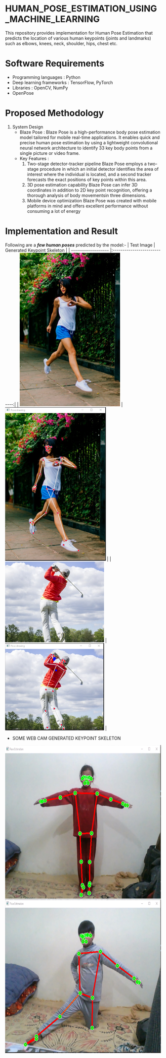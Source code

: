 # HUMAN_POSE_ESTIMATION_USING_MACHINE_LEARNING
This repository provides implementation for Human Pose Estimation that predicts the location of various human keypoints (joints and landmarks) such as elbows, knees, neck, shoulder, hips, chest etc.

# Software Requirements
* Programming languages : Python
* Deep learning frameworks : TensorFlow, PyTorch
* Libraries : OpenCV, NumPy
* OpenPose

# Proposed Methodology
1. System Design
   * Blaze Pose : Blaze Pose is a high-performance body pose estimation model tailored for mobile real-time applications. It
     enables quick and precise human pose estimation by using a lightweight convolutional neural network architecture to identify
     33 key body points from a single picture or video frame.
   * Key Features :
     1.	Two-stage detector-tracker pipeline
        Blaze Pose employs a two-stage procedure in which an initial detector identifies the area of interest where the individual
       	is located, and a second tracker forecasts the exact positions of key points within this area.
     2.	3D pose estimation capability
        Blaze Pose can infer 3D coordinates in addition to 2D key point recognition, offering a thorough analysis of body
       	movementsin three dimensions.
     3.	Mobile device optimization
        Blaze Pose was created with mobile platforms in mind and offers excellent performance without consuming a lot of energy
# Implementation and Result
Following are a ***few human poses*** predicted by the model:-
| Test Image        | Generated Keypoint Skeleton           |
| ------------------- |:----------------------------:|
| <img src="https://github.com/Zafar05091/HUMAN_POSE_ESTIMATION_USING_MACHINE_LEARNING/blob/main/Sample%20Images/sample.jpg" height="495"> | <img src="https://github.com/Zafar05091/HUMAN_POSE_ESTIMATION_USING_MACHINE_LEARNING/blob/main/Sample%20Images/sample_result.png" height="495"> |
| <img src="https://github.com/Zafar05091/HUMAN_POSE_ESTIMATION_USING_MACHINE_LEARNING/blob/main/Sample%20Images/sample2.jpg" width="320"> | <img src="https://github.com/Zafar05091/HUMAN_POSE_ESTIMATION_USING_MACHINE_LEARNING/blob/main/Sample%20Images/sample2_result.png" width="320"> |
<!-- | <img src="https://github.com/fork123aniket/Encoder-Decoder-based-Video-Captioning/blob/main/input_videos/7NNg0_n-bS8_21_30.gif" width="320"> | a man is performing on a stage | -->
<!-- | ![alt text](https://github.com/fork123aniket/Human-Pose-Estimation/blob/main/images/sample.jpg) | ![alt text](https://github.com/fork123aniket/Human-Pose-Estimation/blob/main/images/sample_result.webp) |
| ![alt text](https://github.com/fork123aniket/Human-Pose-Estimation/blob/main/images/sample2.jpg) | <img src="https://github.com/fork123aniket/Human-Pose-Estimation/blob/main/images/sample2_result.webp" height="395"> |
| <img src="https://github.com/fork123aniket/Encoder-Decoder-based-Video-Captioning/blob/main/input_videos/7NNg0_n-bS8_21_30.gif" width="320"> | a man is performing on a stage | -->
- SOME WEB CAM GENERATED KEYPOINT SKELETON 
<img src="https://github.com/Zafar05091/HUMAN_POSE_ESTIMATION_USING_MACHINE_LEARNING/blob/main/Sample%20Images/Real_Time_WebCam_Result%20(2).jpeg" height="495">
<img src="https://github.com/Zafar05091/HUMAN_POSE_ESTIMATION_USING_MACHINE_LEARNING/blob/main/Sample%20Images/Real_Time_WebCam_Result%20(1).jpeg" height="495">
